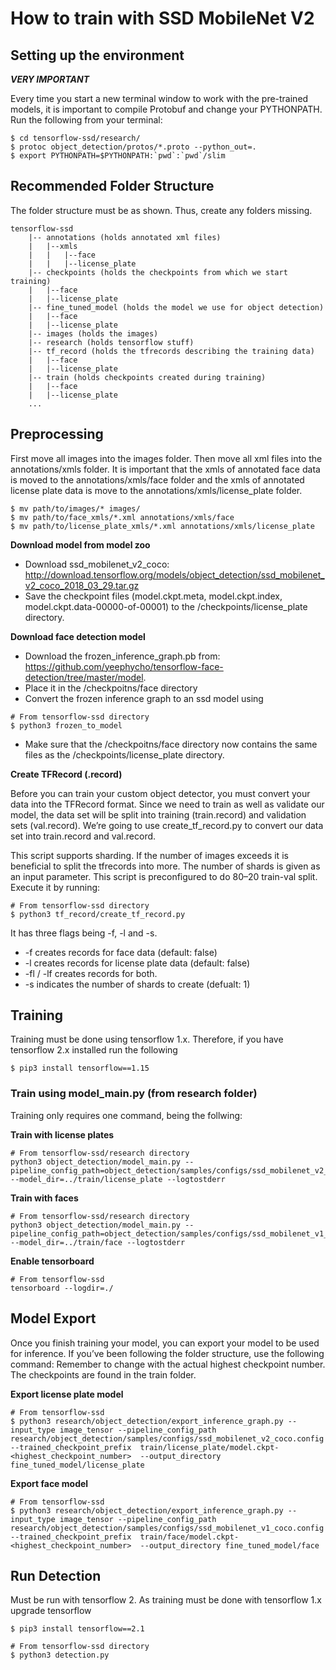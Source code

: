 <h1>How to train with SSD MobileNet V2</h1>

<h2>Setting up the environment</h2>

***VERY IMPORTANT***

Every time you start a new terminal window to work with the pre-trained models, it is important to compile Protobuf and change your PYTHONPATH. Run the following from your terminal:

```
$ cd tensorflow-ssd/research/
$ protoc object_detection/protos/*.proto --python_out=.
$ export PYTHONPATH=$PYTHONPATH:`pwd`:`pwd`/slim
```

<h2>Recommended Folder Structure</h2>
The folder structure must be as shown. Thus, create any folders missing.

```
tensorflow-ssd
    |-- annotations (holds annotated xml files)
    |   |--xmls
    |   |   |--face
    |   |   |--license_plate
    |-- checkpoints (holds the checkpoints from which we start training)
    |   |--face
    |   |--license_plate
    |-- fine_tuned_model (holds the model we use for object detection)
    |   |--face
    |   |--license_plate
    |-- images (holds the images)
    |-- research (holds tensorflow stuff)
    |-- tf_record (holds the tfrecords describing the training data)
    |   |--face
    |   |--license_plate
    |-- train (holds checkpoints created during training)
    |   |--face
    |   |--license_plate
    ...
```

<h2>Preprocessing</h2>
First move all images into the images folder. Then move all xml files into the annotations/xmls folder. It is important that the xmls of annotated face data is moved to the annotations/xmls/face folder and the xmls of annotated license plate data is move to the annotations/xmls/license_plate folder.

```
$ mv path/to/images/* images/
$ mv path/to/face_xmls/*.xml annotations/xmls/face
$ mv path/to/license_plate_xmls/*.xml annotations/xmls/license_plate
```

**Download model from model zoo**

* Download ssd_mobilenet_v2_coco: http://download.tensorflow.org/models/object_detection/ssd_mobilenet_v2_coco_2018_03_29.tar.gz
* Save the checkpoint files (model.ckpt.meta, model.ckpt.index, model.ckpt.data-00000-of-00001) to the /checkpoints/license_plate directory. 

**Download face detection model**

* Download the frozen_inference_graph.pb from: https://github.com/yeephycho/tensorflow-face-detection/tree/master/model.
* Place it in the /checkpoitns/face directory
* Convert the frozen inference graph to an ssd model using
```
# From tensorflow-ssd directory 
$ python3 frozen_to_model
```
* Make sure that the /checkpoitns/face directory now contains the same files as the /checkpoints/license_plate directory. 


**Create TFRecord (.record)**

Before you can train your custom object detector, you must convert your data into the TFRecord format. Since we need to train as well as validate our model, the data set will be split into training (train.record) and validation sets (val.record). We’re going to use create_tf_record.py to convert our data set into train.record and val.record.

This script supports sharding. If the number of images exceeds it is beneficial to split the tfrecords into more. The number of shards is given as an input parameter. This script is preconfigured to do 80–20 train-val split. Execute it by running:

```
# From tensorflow-ssd directory 
$ python3 tf_record/create_tf_record.py
```

It has three flags being -f, -l and -s. 

* -f creates records for face data (default: false)
* -l creates records for license plate data (default: false)
* -fl / -lf creates records for both.
* -s indicates the number of shards to create (defualt: 1)

<h2>Training</h2>
Training must be done using tensorflow 1.x. Therefore, if you have tensorflow 2.x installed run the following

```
$ pip3 install tensorflow==1.15
```

<h3>Train using model_main.py (from research folder)</h3>
Training only requires one command, being the follwing:

**Train with license plates**


```
# From tensorflow-ssd/research directory
python3 object_detection/model_main.py --pipeline_config_path=object_detection/samples/configs/ssd_mobilenet_v2_coco.config --model_dir=../train/license_plate --logtostderr
```

**Train with faces**


```
# From tensorflow-ssd/research directory
python3 object_detection/model_main.py --pipeline_config_path=object_detection/samples/configs/ssd_mobilenet_v1_coco.config --model_dir=../train/face --logtostderr
```

**Enable tensorboard**
```
# From tensorflow-ssd
tensorboard --logdir=./
```

<h2>Model Export</h2>
Once you finish training your model, you can export your model to be used for inference. If you’ve been following the folder structure, use the following command:
Remember to change <highest_checkpoint_number> with the actual highest checkpoint number. The checkpoints are found in the train folder.

**Export license plate model**
```
# From tensorflow-ssd
$ python3 research/object_detection/export_inference_graph.py --input_type image_tensor --pipeline_config_path research/object_detection/samples/configs/ssd_mobilenet_v2_coco.config --trained_checkpoint_prefix  train/license_plate/model.ckpt-<highest_checkpoint_number>  --output_directory fine_tuned_model/license_plate
```

**Export face model**
```
# From tensorflow-ssd
$ python3 research/object_detection/export_inference_graph.py --input_type image_tensor --pipeline_config_path research/object_detection/samples/configs/ssd_mobilenet_v1_coco.config --trained_checkpoint_prefix  train/face/model.ckpt-<highest_checkpoint_number>  --output_directory fine_tuned_model/face
```

<h2>Run Detection</h2>
Must be run with tensorflow 2. As training must be done with tensorflow 1.x upgrade tensorflow

```
$ pip3 install tensorflow==2.1
```


```
# From tensorflow-ssd directory
$ python3 detection.py
```